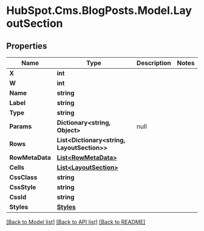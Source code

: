 # HubSpot.Cms.BlogPosts.Model.LayoutSection

## Properties

Name | Type | Description | Notes
------------ | ------------- | ------------- | -------------
**X** | **int** |  | 
**W** | **int** |  | 
**Name** | **string** |  | 
**Label** | **string** |  | 
**Type** | **string** |  | 
**Params** | **Dictionary&lt;string, Object&gt;** | null | 
**Rows** | **List&lt;Dictionary&lt;string, LayoutSection&gt;&gt;** |  | 
**RowMetaData** | [**List&lt;RowMetaData&gt;**](RowMetaData.md) |  | 
**Cells** | [**List&lt;LayoutSection&gt;**](LayoutSection.md) |  | 
**CssClass** | **string** |  | 
**CssStyle** | **string** |  | 
**CssId** | **string** |  | 
**Styles** | [**Styles**](Styles.md) |  | 

[[Back to Model list]](../README.md#documentation-for-models) [[Back to API list]](../README.md#documentation-for-api-endpoints) [[Back to README]](../README.md)

